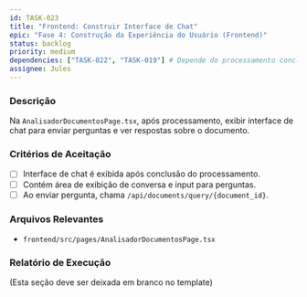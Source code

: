 ```yaml
---
id: TASK-023
title: "Frontend: Construir Interface de Chat"
epic: "Fase 4: Construção da Experiência do Usuário (Frontend)"
status: backlog
priority: medium
dependencies: ["TASK-022", "TASK-019"] # Depende do processamento concluído e do endpoint de query da API
assignee: Jules
---
```


### Descrição

Na `AnalisadorDocumentosPage.tsx`, após processamento, exibir interface de chat para enviar perguntas e ver respostas sobre o documento.

### Critérios de Aceitação

- [ ] Interface de chat é exibida após conclusão do processamento.
- [ ] Contém área de exibição de conversa e input para perguntas.
- [ ] Ao enviar pergunta, chama `/api/documents/query/{document_id}`.

### Arquivos Relevantes

* `frontend/src/pages/AnalisadorDocumentosPage.tsx`

### Relatório de Execução

(Esta seção deve ser deixada em branco no template)
